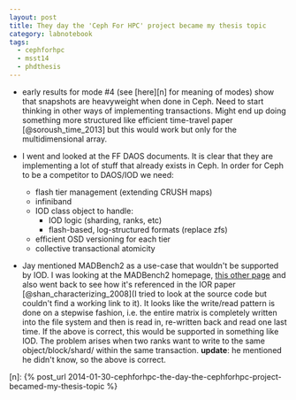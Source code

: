 ```yaml
---
layout: post
title: They day the 'Ceph For HPC' project became my thesis topic
category: labnotebook
tags:
  - cephforhpc
  - msst14
  - phdthesis
---
```


  * early results for mode #4 (see [here][n] for meaning of modes) 
    show that snapshots are heavyweight when done in Ceph. Need to 
    start thinking in other ways of implementing transactions. Might 
    end up doing something more structured like efficient time-travel 
    paper [@soroush_time_2013] but this would work but only for the 
    multidimensional array.

  * I went and looked at the FF DAOS documents. It is clear that they 
    are implementing a lot of stuff that already exists in Ceph. In 
    order for Ceph to be a competitor to DAOS/IOD we need:

      * flash tier management (extending CRUSH maps)
      * infiniband
      * IOD class object to handle:
          * IOD logic (sharding, ranks, etc)
          * flash-based, log-structured formats (replace zfs)
      * efficient OSD versioning for each tier
      * collective transactional atomicity

  * Jay mentioned MADBench2 as a use-case that wouldn't be supported 
    by IOD. I was looking at the MADBench2 homepage, [this other 
    page][p] and also went back to see how it's referenced in the IOR 
    paper [@shan_characterizing_2008](I tried to look at the source 
    code but couldn't find a working link to it). It looks like the 
    write/read pattern is done on a stepwise fashion, i.e. the entire 
    matrix is completely written into the file system and then is read 
    in, re-written back and read one last time. If the above is 
    correct, this would be supported in something like IOD. The 
    problem arises when two ranks want to write to the same 
    object/block/shard/ within the same transaction.
    **update**: he mentioned he didn't know, so the above is correct.

[p]: http://www.cse.psu.edu/~seokim/tutorial/MADbench2
[n]: {% post_url 2014-01-30-cephforhpc-the-day-the-cephforhpc-project-becamed-my-thesis-topic %}
